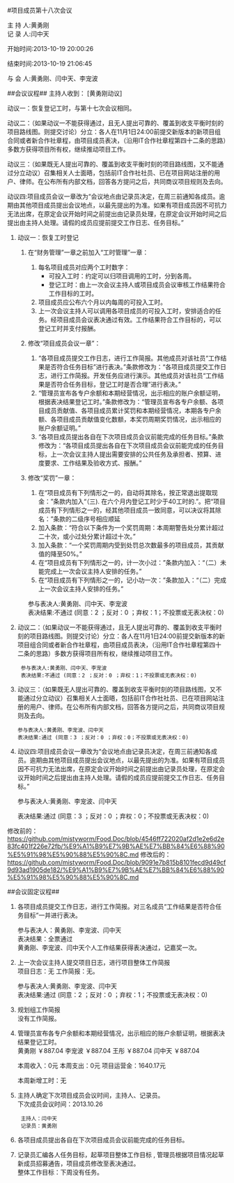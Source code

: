 #项目成员第十八次会议

主 持 人:黄勇刚    
记 录 人:闫中天   

开始时间:2013-10-19 20:00:26
  
结束时间:2013-10-19 21:06:45 

与 会 人:黄勇刚、闫中天、李宠波  

##会议议程##
主持人收到： [黄勇刚动议]

动议一：恢复登记工时，与第十七次会议相同。

动议二：（如果动议一不能获得通过，且无人提出可靠的、覆盖到收支平衡时刻的项目路线图。则提交讨论）分立：各人在11月1日24:00前提交新版本的新项目组合同或者新合作社章程，由项目成员表决，（沿用IT合作社章程第四十二条的思路）多数方获得项目所有权，继续推动项目工作。

动议三：（如果既无人提出可靠的、覆盖到收支平衡时刻的项目路线图，又不能通过分立动议）召集相关人士面晤，包括前IT合作社社员、已在项目网站注册的用户、律师。在公布所有内部文档，回答各方提问之后，共同商议项目规则及去向。

动议四:项目成员会议一章改为“会议地点由记录员决定，在周三前通知各成员。逾期由其他项目成员提出会议地点，以最先提出的为准。如果有项目成员因不可抗力无法出席，在原定会议开始时间之前提出由记录员处理，在原定会议开始时间之后提出由主持人处理。请假的成员应提前提交工作日志、任务目标。”



1. 动议一：恢复工时登记  
	1.  在“财务管理”一章之前加入“工时管理”一章：  
		1. 每名项目成员对应两个工时数字：  
			- 可投入工时：约定可以归项目调用的工时，分到各周。  
			- 登记工时：由上一次会议主持人或项目成员会议审核工作结果符合工作目标的工时。
		2. 项目成员应公布六个月以内每周的可投入工时。
		3. 上一次会议主持人可以调用各项目成员的可投入工时，安排适合的任务。经项目成员会议表决通过有效。工作结果符合工作目标的，可以登记工时并支付报酬。    
	2.  修改“项目成员会议一章”：
		1. “各项目成员提交工作日志，进行工作简报。其他成员对该社员“工作结果是否符合任务目标”进行表决。”条款修改为：“各项目成员提交工作日志，进行工作简报。开发任务应进行演示。其他成员对该社员“工作结果是否符合任务目标，登记工时是否合理”进行表决。”
		2. “管理员宣布各专户余额和本期经营情况，出示相应的账户余额证明，根据表决结果登记工时。”条款修改为：“管理员宣布各专户余额、各项目成员贡献值、各项目成员累计奖罚和本期经营情况，本期各专户余额、各项目成员贡献值变化数额，本奖罚周期奖罚情况，出示相应的账户余额证明。” 
		3. “各项目成员提出各自在下次项目成员会议前能完成的任务目标。”条款修改为：“各项目成员提出各自在下次项目成员会议前能完成的任务目标，上一次会议主持人提出需要安排的公共任务及承担者、预算、进度要求、工作结果及验收方式、报酬。” 
	3.  修改“奖罚”一章：
		1. 在“项目成员有下列情形之一的，自动将其除名，按正常退出提取现金：”条款内加入“（三). 在六个月内登记工时少于40工时的.”。把“项目成员有下列情形之一的，经其他项目成员一致同意，可以决议将其除名：”条款的二级序号相应顺延  
		2. 加入条款：“符合以下条件为一个奖罚周期：本周期警告处分累计超过二十次，或小过处分累计超过十次。”  
		3. 加入条款：“一个奖罚周期内受到处罚总次数最多的项目成员，其贡献值的降至50%。”
		4. 在“项目成员有下列情形之一的，计一次小过：”条款内加入：“（二）未能完成上一次会议主持人安排的任务。”  
		5. 在“项目成员有下列情形之一的，记小功一次：”条款加入：“（二）完成上一次会议主持人安排的任务。” 

        参与表决人:黄勇刚、闫中天、李宠波  
		表决结果:不通过 (同意：2 ；反对：0 ；弃权：1；不投票或无表决权：0)  

2. 动议二：（如果动议一不能获得通过，且无人提出可靠的、覆盖到收支平衡时刻的项目路线图。则提交讨论）分立：各人在11月1日24:00前提交新版本的新项目组合同或者新合作社章程，由项目成员表决，（沿用IT合作社章程第四十二条的思路）多数方获得项目所有权，继续推动项目工作。

        参与表决人:黄勇刚、闫中天、李宠波  
		表决结果:不通过 (同意：2 ；反对：0 ；弃权：1；不投票或无表决权：0)  

3. 动议三：（如果既无人提出可靠的、覆盖到收支平衡时刻的项目路线图，又不能通过分立动议）召集相关人士面晤，包括前IT合作社社员、已在项目网站注册的用户、律师。在公布所有内部文档，回答各方提问之后，共同商议项目规则及去向。

       参与表决人:黄勇刚、李宠波、闫中天  
       表决结果:通过 (同意：3 ；反对：0 ；弃权：0；不投票或无表决权：0) 
4. 动议四:项目成员会议一章改为“会议地点由记录员决定，在周三前通知各成员。逾期由其他项目成员提出会议地点，以最先提出的为准。如果有项目成员因不可抗力无法出席，在原定会议开始时间之前提出由记录员处理，在原定会议开始时间之后提出由主持人处理。请假的成员应提前提交工作日志、任务目标。”

      参与表决人:黄勇刚、李宠波、闫中天

      表决结果:通过 (同意：3 ；反对：0 ；弃权：0；不投票或无表决权：0)

修改前的：https://github.com/mistyworm/Food.Doc/blob/4546ff722020af2d1e2e6d2e83fc401f226e72fb/%E9%A1%B9%E7%9B%AE%E7%BB%84%E6%88%90%E5%91%98%E5%90%88%E5%90%8C.md
修改后的：https://github.com/mistyworm/Food.Doc/blob/9091e7b815b8101fecd9d49cf9d93ad1905de182/%E9%A1%B9%E7%9B%AE%E7%BB%84%E6%88%90%E5%91%98%E5%90%88%E5%90%8C.md

##会议固定议程##
1. 各项目成员提交工作日志，进行工作简报。对三名成员“工作结果是否符合任务目标”一并进行表决。
 
     参与表决人：黄勇刚、李宠波、闫中天  
     表决结果：全票通过  
     黄勇刚、李宠波、闫中天个人工作结果获得表决通过，记嘉奖一次。

    

2. 上一次会议主持人提交项目日志，进行项目整体工作简报  
    项目日志：无
	工作简报：无。
  
	参与表决人:黄勇刚、李宠波、闫中天  
	表决结果:通过 (同意：2 ；反对：0 ；弃权：1；不投票或无表决权：0)  
	
3. 规划组工作简报  
	没有工作简报。  

4. 管理员宣布各专户余额和本期经营情况，出示相应的账户余额证明，根据表决结果登记工时。  
	黄勇刚 ￥887.04
	李宠波 ￥887.04
	王彤 ￥887.04
	闫中天 ￥887.04

	本周收入：0元
	本周支出：0元
	项目运营金：1640.17元

	本周新增工时：无

5. 主持人确定下次项目成员会议时间，主持人、记录员。  
	下次成员会议时间：2013.10.26
    
        主持人：闫中天  
        记录员：黄勇刚  

6. 各项目成员提出各自在下次项目成员会议前能完成的任务目标。  

7. 记录员汇编各人任务目标，起草项目整体工作目标 , 管理员根据项目情况起草新成员招募通告，项目成员修改至表决通过。  
    整体工作目标：下周没有任务。
